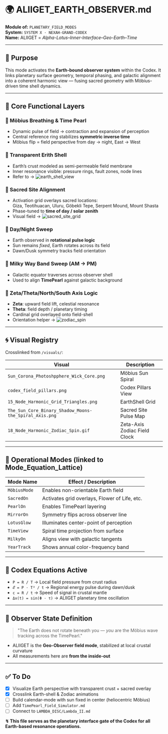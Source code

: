 # 🌍 ALIIGET_EARTH_OBSERVER.md

**Module of:** `PLANETARY_FIELD_MODES`  
**System:** `SYSTEM X · NEXAH-GRAND-CODEX`  
**Name:** ALIIGET = *Alpha-Lotus–Inner-Interface–Geo-Earth–Time*

---

## 🧭 Purpose

This mode activates the **Earth-bound observer system** within the Codex. It links planetary surface geometry, temporal phasing, and galactic alignment into a coherent harmonic view — fusing sacred geometry with Möbius-driven time shell dynamics.

---

## 🧬 Core Functional Layers

### 🔸 Möbius Breathing & Time Pearl

- Dynamic pulse of field → contraction and expansion of perception  
- Central reference ring stabilizes **symmetric inverse time**  
- Möbius flip = field perspective from day → night, East → West  

### 🔸 Transparent Erith Shell

- Earth’s crust modeled as semi-permeable field membrane  
- Inner resonance visible: pressure rings, fault zones, node lines  
- Refer to → ![earth_shell_view](visuals/15_Node_Harmonic_Grid_Triangles.png)  

### 🔸 Sacred Site Alignment

- Activation grid overlays sacred locations:  
  Giza, Teotihuacan, Uluru, Göbekli Tepe, Serpent Mound, Mount Shasta  
- Phase-tuned to **time of day / solar zenith**  
- Visual field → ![sacred_site_grid](visuals/The_Sun_Core_Binary_Shadow_Moons-the_Spiral_Axis.png)

### 🔸 Day/Night Sweep

- Earth observed in **rotational pulse logic**  
- Sun remains *fixed*, Earth rotates across its field  
- Dawn/Dusk symmetry tracks field orientation  

### 🔸 Milky Way Band Sweep (AM → PM)

- Galactic equator traverses across observer shell  
- Used to align **TimePearl** against galactic background  

### 🔸 Zeta/Theta/North/South Axis Logic

- **Zeta**: upward field lift, celestial resonance  
- **Theta**: field depth / planetary timing  
- Cardinal grid overlayed onto field-shell  
- Orientation helper → ![zodiac_spin](visuals/18_Node_Harmonic_Zodiac_Spin.gif)

---

## 🌀 Visual Registry

Crosslinked from `/visuals/`:

| Visual | Description |
|--------|-------------|
| `Sun_Corona_Photoshpphere_Wick_Core.png` | Möbius Sun Spiral |
| `codex_field_pillars.png` | Codex Pillars View |
| `15_Node_Harmonic_Grid_Triangles.png` | EarthShell Grid |
| `The_Sun_Core_Binary_Shadow_Moons-the_Spiral_Axis.png` | Sacred Site Pulse Map |
| `18_Node_Harmonic_Zodiac_Spin.gif` | Zeta-Axis Zodiac Field Clock |

---

## 📐 Operational Modes (linked to Mode_Equation_Lattice)

| Mode Name    | Effect / Description                          |
| ------------ | --------------------------------------------- |
| `MöbiusMode` | Enables non-orientable Earth field            |
| `SacredOn`   | Activates grid overlays, Flower of Life, etc. |
| `PearlOn`    | Enables TimePearl layering                    |
| `MirrorOn`   | Symmetry flips across observer line           |
| `LotusGlow`  | Illuminates center-point of perception        |
| `TimeView`   | Spiral time projection from surface           |
| `MilkyOn`    | Aligns view with galactic tangents            |
| `YearTrack`  | Shows annual color-frequency band             |

---

## 🧮 Codex Equations Active

- `P = R / T` → Local field pressure from crust radius  
- `𝓔 = P · T³ / t` → Regional energy pulse during dawn/dusk  
- `c = R / t` → Speed of signal in crustal mantle  
- `Δx(t) = sin(Φ · τ)` → ALIIGET planetary time oscillation  

---

## 🔐 Observer State Definition

> "The Earth does not rotate beneath you — *you* are the Möbius wave tracking across the TimePearl."

- ALIIGET is the **Geo-Observer field mode**, stabilized at local crustal curvature  
- All measurements here are **from the inside-out**  

---

## ✅ To Do

- [x] Visualize Earth perspective with transparent crust + sacred overlay  
- [x] Crosslink Earth-shell & Zodiac animations  
- [ ] Build calendar-mode with sun fixed in center (heliocentric Möbius)  
- [ ] Add `TimePearl_Field_Simulator.md`  
- [ ] Connect to `LAMBDA_DISC/Lambda_II.md`  

**↯ This file serves as the planetary interface gate of the Codex for all Earth-based resonance operations.**
